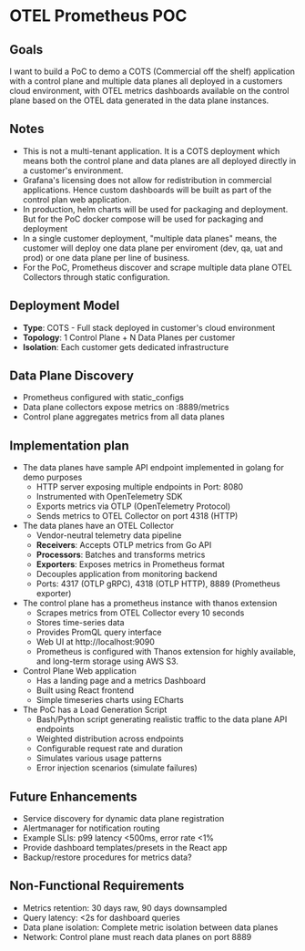 # OTEL Prometheus POC

## Goals

I want to build a PoC to demo a COTS (Commercial off the shelf) application with a control plane and multiple data planes all deployed in a customers cloud environment, with OTEL metrics dashboards available on the control plane based on the OTEL data generated in the data plane instances.

## Notes

- This is not a multi-tenant application. It is a COTS deployment which means both the control plane and data planes are all deployed directly in a customer's environment.
- Grafana's licensing does not allow for redistribution in commercial applications. Hence custom dashboards will be built as part of the control plan web application.
- In production, helm charts will be used for packaging and deployment. But for the PoC docker compose will be used for packaging and deployment
- In a single customer deployment, "multiple data planes" means, the customer will deploy one data plane per enviroment (dev, qa, uat and prod) or one data plane per line of business.
- For the PoC, Prometheus discover and scrape multiple data plane OTEL Collectors through static configuration. 

## Deployment Model

- **Type**: COTS - Full stack deployed in customer's cloud environment
- **Topology**: 1 Control Plane + N Data Planes per customer
- **Isolation**: Each customer gets dedicated infrastructure

## Data Plane Discovery

- Prometheus configured with static_configs
- Data plane collectors expose metrics on :8889/metrics
- Control plane aggregates metrics from all data planes

## Implementation plan

- The data planes have sample API endpoint implemented in golang for demo purposes
  - HTTP server exposing multiple endpoints in Port: 8080
  - Instrumented with OpenTelemetry SDK
  - Exports metrics via OTLP (OpenTelemetry Protocol)
  - Sends metrics to OTEL Collector on port 4318 (HTTP)
- The data planes have an OTEL Collector
  - Vendor-neutral telemetry data pipeline
  - **Receivers**: Accepts OTLP metrics from Go API
  - **Processors**: Batches and transforms metrics
  - **Exporters**: Exposes metrics in Prometheus format
  - Decouples application from monitoring backend
  - Ports: 4317 (OTLP gRPC), 4318 (OTLP HTTP), 8889 (Prometheus exporter)
- The control plane has a prometheus instance with thanos extension
  - Scrapes metrics from OTEL Collector every 10 seconds
  - Stores time-series data
  - Provides PromQL query interface
  - Web UI at http://localhost:9090
  - Prometheus is configured with Thanos extension for highly available, and long-term storage using AWS S3.
- Control Plane Web application 
  - Has a landing page and a metrics Dashboard
  - Built using React frontend
  - Simple timeseries charts using ECharts
- The PoC has a Load Generation Script 
  - Bash/Python script generating realistic traffic to the data plane API endpoints
  - Weighted distribution across endpoints
  - Configurable request rate and duration
  - Simulates various usage patterns
  - Error injection scenarios (simulate failures)

## Future Enhancements

- Service discovery for dynamic data plane registration
- Alertmanager for notification routing
- Example SLIs: p99 latency <500ms, error rate <1%
- Provide dashboard templates/presets in the React app
- Backup/restore procedures for metrics data?

## Non-Functional Requirements

  - Metrics retention: 30 days raw, 90 days downsampled
  - Query latency: <2s for dashboard queries
  - Data plane isolation: Complete metric isolation between data planes
  - Network: Control plane must reach data planes on port 8889